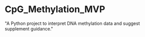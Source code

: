 # CpG_Methylation_MVP
"A Python project to interpret DNA methylation data and suggest supplement guidance."
